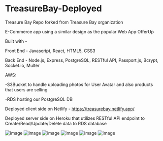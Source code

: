 # TreasureBay-Deployed
Treasure Bay Repo forked from Treasure Bay organization

E-Commerce app using a similar design as the popular Web App OfferUp

Built with -

Front End - Javascript, React, HTML5, CSS3

Back End - Node.js, Express, PostgreSQL, RESTful API, Passport.js, Bcrypt, Socket.io, Multer

AWS:

-S3Bucket to handle uploading photos for User Avatar and also products that users are selling

-RDS hosting our PostgreSQL DB 

Deployed client side on Netlify - https://treasurebay.netlify.app/

Deployed server side on Heroku that utilizes RESTful API endpoint to Create/Read/Update/Delete data to RDS database

![image](https://user-images.githubusercontent.com/57576309/184940724-7fd541ab-1654-48bc-b72d-a575158308aa.png)
![image](https://user-images.githubusercontent.com/57576309/184942348-06811ff7-3922-47b9-be41-f720bf1b424f.png)
![image](https://user-images.githubusercontent.com/57576309/184941122-86e9a4db-9c1a-4b98-b559-a2464f868f7a.png)
![image](https://user-images.githubusercontent.com/57576309/184942955-9837fdea-8f8b-4288-8f1c-d34e49f77b99.png)
![image](https://user-images.githubusercontent.com/57576309/184941930-719b7011-7ad9-4cd2-9d8d-bb26516a7cf7.png)
![image](https://user-images.githubusercontent.com/57576309/184942649-66eda060-0856-48be-8168-e4f81d9670c6.png)


